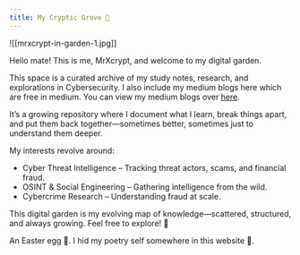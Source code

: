 ```yaml
---
title: My Cryptic Grove 🌱
---
```

![[mrxcrypt-in-garden-1.jpg]]

Hello mate! This is me, MrXcrypt, and welcome to my digital garden.

This space is a curated archive of my study notes, research, and explorations in Cybersecurity. I also include my medium blogs here which are free in medium. You can view my medium blogs over [here](https://medium.com/@misterxcrypt).

It’s a growing repository where I document what I learn, break things apart, and put them back together—sometimes better, sometimes just to understand them deeper.

My interests revolve around:

- Cyber Threat Intelligence – Tracking threat actors, scams, and financial fraud.
- OSINT & Social Engineering – Gathering intelligence from the wild.
- Cybercrime Research – Understanding fraud at scale.

This digital garden is my evolving map of knowledge—scattered, structured, and always growing. Feel free to explore! 🚀

An Easter egg 🥚. I hid my poetry self somewhere in this website 👀. 